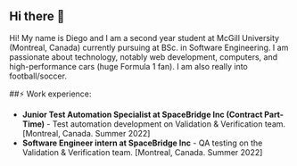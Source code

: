 ## Hi there 👋
Hi! My name is Diego and I am a second year student at McGill University (Montreal, Canada) currently pursuing at BSc. in Software Engineering. I am passionate about technology, notably web development, computers, and high-performance cars (huge Formula 1 fan). I am also really into football/soccer.

##⚡ Work experience: <br>
- **Junior Test Automation Specialist at SpaceBridge Inc (Contract Part-Time)** - Test automation development on Validation & Verification team. [Montreal, Canada. Summer 2022]
- **Software Engineer intern at SpaceBridge Inc** - QA testing on the Validation & Verification team. [Montreal, Canada. Summer 2022]


<!--
**diecastt/diecastt** is a ✨ _special_ ✨ repository because its `README.md` (this file) appears on your GitHub profile.

Here are some ideas to get you started:

- 🔭 I’m currently working on ...
- 🌱 I’m currently learning ...
- 👯 I’m looking to collaborate on ...
- 🤔 I’m looking for help with ...
- 💬 Ask me about ...
- 📫 How to reach me: ...
- 😄 Pronouns: ...
- ⚡ Fun fact: ...
-->
